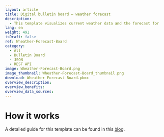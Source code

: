 ```yaml
---
layout: article
title: Digital bulletin board – weather forecast
description: 
  - This template visualizes current weather data and the forecast for the upcoming days at a glance. The weather information is automatically retrieved via the JSON data source from the OpenWeather API and continuously updated. This dashboard provides reliable information on temperature, weather conditions, and other relevant weather parameters at all times. It is ideal for use in production environments, entrance areas, or offices, giving employees and visitors a quick overview of the current weather situation. If needed, the template can easily be adapted to individual requirements or different locations.
lang: en
weight: 491
isDraft: false
ref: Wheather-Forecast-Board
category:
  - All
  - Bulletin Board
  - JSON
  - REST API
image: Wheather-Forecast-Board.png
image_thumbnail: Wheather-Forecast-Board_thumbnail.png
download: Wheather-Forecast-Board.pbmx
overview_description:
overview_benefits:
overview_data_sources:
---
```


# How it works
A detailed guide for this template can be found in this <a href="https://how-to-dismantle-a-peakboard-box.com/Rain-or-Shine-Visualizing-Weather-Data-with-openweathermap.org-and-Peakboard.html" class="inline">blog</a>.